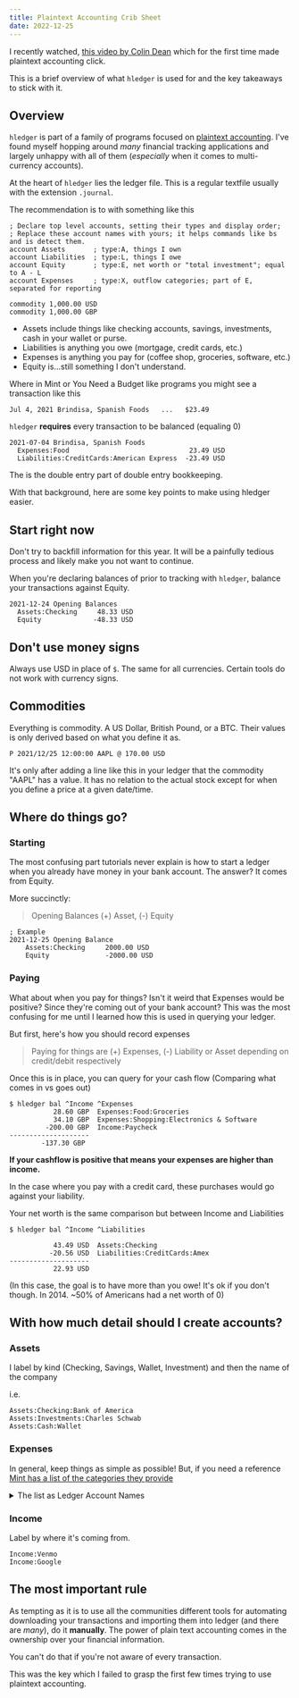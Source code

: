 ```yaml
---
title: Plaintext Accounting Crib Sheet
date: 2022-12-25
---
```


I recently watched, [this video by Colin Dean](https://www.youtube.com/watch?v=FJtaM43PgXQ) which for the first time made plaintext accounting click.

This is a brief overview of what `hledger` is used for and the key takeaways to stick with it.

## Overview

`hledger` is part of a family of programs focused on [plaintext accounting](https://plaintextaccounting.org). I've found myself hopping around _many_ financial tracking applications and largely unhappy with all of them (_especially_ when it comes to multi-currency accounts).

At the heart of `hledger` lies the ledger file. This is a regular textfile usually with the extension `.journal`.

The recommendation is to with something like this

```
; Declare top level accounts, setting their types and display order;
; Replace these account names with yours; it helps commands like bs and is detect them.
account Assets       ; type:A, things I own
account Liabilities  ; type:L, things I owe
account Equity       ; type:E, net worth or "total investment"; equal to A - L
account Expenses     ; type:X, outflow categories; part of E, separated for reporting

commodity 1,000.00 USD
commodity 1,000.00 GBP
```

- Assets include things like checking accounts, savings, investments, cash in your wallet or purse.
- Liabilities is anything you owe (mortgage, credit cards, etc.)
- Expenses is anything you pay for (coffee shop, groceries, software, etc.)
- Equity is...still something I don't understand.

Where in Mint or You Need a Budget like programs you might see a transaction like this

```
Jul 4, 2021 Brindisa, Spanish Foods   ...   $23.49
```

`hledger` **requires** every transaction to be balanced (equaling 0)

```
2021-07-04 Brindisa, Spanish Foods
  Expenses:Food                              23.49 USD
  Liabilities:CreditCards:American Express  -23.49 USD
```

The is the double entry part of double entry bookkeeping.

With that background, here are some key points to make using hledger easier.

## Start right now

Don't try to backfill information for this year. It will be a painfully tedious process and likely make you not want to continue.

When you're declaring balances of prior to tracking with `hledger`, balance your transactions against Equity.

```
2021-12-24 Opening Balances
  Assets:Checking     48.33 USD
  Equity             -48.33 USD
```

## Don't use money signs

Always use USD in place of `$`. The same for all currencies. Certain tools do not work with currency signs.

## Commodities

Everything is commodity. A US Dollar, British Pound, or a BTC. Their values is only derived based on what you define it as.

```dat
P 2021/12/25 12:00:00 AAPL @ 170.00 USD
```

It's only after adding a line like this in your ledger that the commodity "AAPL" has a value. It has no relation to the actual stock except for when you define a price at a given date/time.

## Where do things go?

### Starting

The most confusing part tutorials never explain is how to start a ledger when you already have money in your bank account. The answer? It comes from Equity.

More succinctly:


> Opening Balances (+) Asset, (-) Equity

```
; Example
2021-12-25 Opening Balance
    Assets:Checking     2000.00 USD
    Equity              -2000.00 USD
```

### Paying

What about when you pay for things? Isn't it weird that Expenses would be positive? Since they're coming out of your bank account? This was the most confusing for me until I learned how this is used in querying your ledger.

But first, here's how you should record expenses

> Paying for things are (+) Expenses, (-) Liability or Asset depending on credit/debit respectively

Once this is in place, you can query for your cash flow (Comparing what comes in vs goes out)

```
$ hledger bal ^Income ^Expenses
           28.60 GBP  Expenses:Food:Groceries
           34.10 GBP  Expenses:Shopping:Electronics & Software
         -200.00 GBP  Income:Paycheck
--------------------
        -137.30 GBP
```

**If your cashflow is positive that means your expenses are higher than income.**

In the case where you pay with a credit card, these purchases would go against your liability.

Your net worth is the same comparison but between Income and Liabilities

```
$ hledger bal ^Income ^Liabilities

           43.49 USD  Assets:Checking
          -20.56 USD  Liabilities:CreditCards:Amex
--------------------
           22.93 USD

```

(In this case, the goal is to have more than you owe! It's ok if you don't though. In 2014. ~50% of Americans had a net worth of 0)

## With how much detail should I create accounts?

### Assets

I label by kind (Checking, Savings, Wallet, Investment) and then the name of the company

i.e.

```
Assets:Checking:Bank of America
Assets:Investments:Charles Schwab
Assets:Cash:Wallet
```

### Expenses

In general, keep things as simple as possible! But, if you need a reference [Mint has a list of the categories they provide](https://mint.intuit.com/mint-categories)

<details>
<summary>The list as Ledger Account Names</summary>

```
Income:Paycheck
Income:Investment
Income:Returned Purchase
Income:Bonus
Income:Interest Income
Income:Reimbursement
Income:Rental Income

Assets:Miscellaneous:Cash & ATM
Assets:Miscellaneous:Check

Expense:Entertainment:Arts
Expense:Entertainment:Music
Expense:Entertainment:Movies & DVDs
Expense:Entertainment:Newspaper & Magazines

Expenses:Education:Tuition
Expenses:Education:Student Loan
Expenses:Education:Books & Supplies

Expenses:Shopping:Clothing
Expenses:Shopping:Books
Expenses:Shopping:Electronics & Software
Expenses:Shopping:Hobbies
Expenses:Shopping:Sporting Goods

Expenses:PersonalCare:Laundry
Expenses:PersonalCare:Hair
Expenses:PersonalCare:Spa & Massage

Expenses:Health:Dentist
Expenses:Health:Doctor
Expenses:Health:Eye Care
Expenses:Health:Pharmacy
Expenses:Health:Health Insurance
Expenses:Health:Gym
Expenses:Health:Sports

Expenses:Kids:Activities
Expenses:Kids:Allowance
Expenses:Kids:Baby Supplies
Expenses:Kids:Babysitter & Daycare
Expenses:Kids:Child Support
Expenses:Kids:Toys

Expenses:Food:Groceries
Expenses:Food:Coffee Shops
Expenses:Food:Fast Food
Expenses:Food:Restaurants
Expenses:Food:Alcohol

Expenses:GiftsDonations:Gift
Expenses:GiftsDonations:Charity

Expenses:Investments:Deposit
Expenses:Investments:Withdrawal
Expenses:Investments:Dividends & Cap Gains
Expenses:Investments:Buy
Expenses:Investments:Sell


Expenses:Utilities:Television
Expenses:Utilities:Home Phone
Expenses:Utilities:Internet
Expenses:Utilities:Mobile Phone
Expenses:Utilities:Utilities

Expenses:Transport:Gas & Fuel
Expenses:Transport:Parking
Expenses:Transport:Service & Auto Parts
Expenses:Transport:Auto Payment
Expenses:Transport:Auto Insurance

Expenses:Travel:Air Travel
Expenses:Travel:Hotel
Expenses:Travel:Rental Car & Taxi
Expenses:Travel:Vacation

Expenses:Fees:Service Fee
Expenses:Fees:Late Fee
Expenses:Fees:Finance Charge
Expenses:Fees:ATM Fee
Expenses:Fees:Bank Fee
Expenses:Fees:Commissions

Expenses:Business:Advertising
Expenses:Business:Office Supplies
Expenses:Business:Printing
Expenses:Business:Shipping
Expenses:Business:Legal

Expenses:Taxes:Federal Tax
Expenses:Taxes:State Tax
Expenses:Taxes:Local Tax
Expenses:Taxes:Sales Tax
Expenses:Taxes:Property Tax
```
</details>

### Income

Label by where it's coming from.

```
Income:Venmo
Income:Google
```

## The most important rule

As tempting as it is to use all the communities different tools for automating downloading your transactions and importing them into ledger (and there are _many_), do it **manually**. The power of plain text accounting comes in the ownership over your financial information.

You can't do that if you're not aware of every transaction.

This was the key which I failed to grasp the first few times trying to use plaintext accounting.
